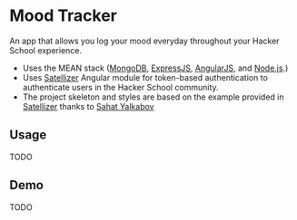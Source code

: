 # Mood Tracker

An app that allows you log your mood everyday throughout your Hacker School experience. 

* Uses the MEAN stack ([MongoDB](http://www.mongodb.org/), [ExpressJS](http://expressjs.com/), [AngularJS](https://angularjs.org/), and [Node.js](http://nodejs.org/).)
* Uses [Satellizer](https://github.com/sahat/satellizer) Angular module for token-based authentication to authenticate users in the Hacker School community.
* The project skeleton and styles are based on the example provided in [Satellizer](https://github.com/sahat/satellizer) thanks to [Sahat Yalkabov](https://github.com/sahat/)

## Usage
TODO

## Demo
TODO
